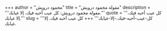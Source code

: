 +++
author = "محمود درويش"
title = "مقولة محمود درويش"
description = '''مقولة محمود درويش: كل عيب أحبه فيك، إلا غيابك.'''
quote = '''كل عيب أحبه فيك، إلا غيابك.'''
slug = '''كل-عيب-أحبه-فيك،-إلا-غيابك'''
+++
كل عيب أحبه فيك، إلا غيابك.
